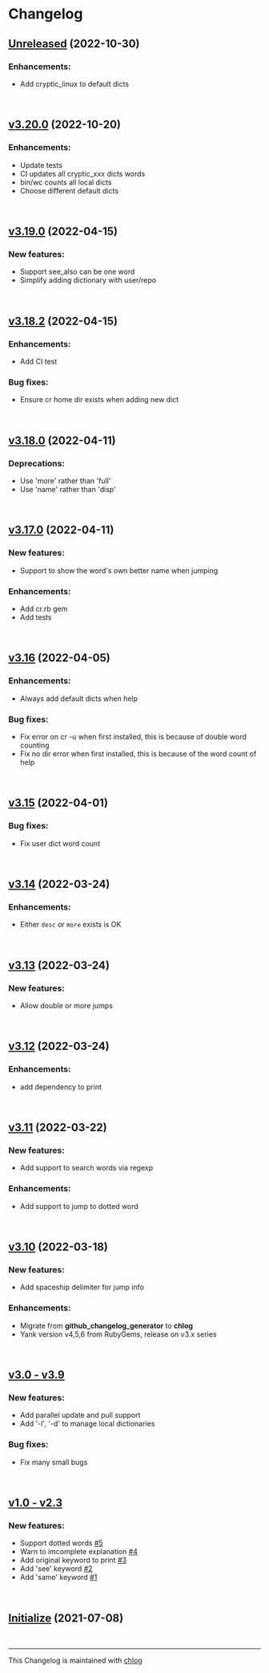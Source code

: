 # Changelog

## [Unreleased](#) (2022-10-30)

### Enhancements:

- Add cryptic_linux to default dicts

<br>

## [v3.20.0](#) (2022-10-20)

### Enhancements:

- Update tests
- CI updates all cryptic_xxx dicts words
- bin/wc counts all local dicts
- Choose different default dicts

<br>

## [v3.19.0](#) (2022-04-15)

### New features:

- Support see_also can be one word
- Simplify adding dictionary with user/repo

<br>

## [v3.18.2](#) (2022-04-15)

### Enhancements:

- Add CI test

### Bug fixes:

- Ensure cr home dir exists when adding new dict

<br>

## [v3.18.0](#) (2022-04-11)

### Deprecations:

- Use 'more' rather than 'full'
- Use 'name' rather than 'disp'

<br>

## [v3.17.0](#) (2022-04-11)

### New features:

- Support to show the word's own better name when jumping

### Enhancements:

- Add cr.rb gem
- Add tests

<br>

## [v3.16](#) (2022-04-05)

### Enhancements:

- Always add default dicts when help

### Bug fixes:

- Fix error on cr -u when first installed, this is because of double word counting
- Fix no dir error when first installed, this is because of the word count of help

<br>

## [v3.15](#) (2022-04-01)

### Bug fixes:

- Fix user dict word count

<br>

## [v3.14](#) (2022-03-24)

### Enhancements:

- Either `desc` or `more` exists is OK

<br>

## [v3.13](#) (2022-03-24)

### New features:

- Allow double or more jumps

<br>

## [v3.12](#) (2022-03-24)

### Enhancements:

- add dependency to print

<br>

## [v3.11](#) (2022-03-22)

### New features:

- Add support to search words via regexp

### Enhancements:

- Add support to jump to dotted word

<br>

## [v3.10](#) (2022-03-18)

### New features:

- Add spaceship delimiter for jump info

### Enhancements:

- Migrate from **github_changelog_generator** to **chlog**
- Yank version v4,5,6 from RubyGems, release on v3.x series

<br>

## [v3.0 - v3.9](#)

### New features:

- Add parallel update and pull support
- Add '-l', '-d' to manage local dictionaries

### Bug fixes:

- Fix many small bugs

<br>

## [v1.0 - v2.3](#)

### New features:

- Support dotted words [\#5](https://github.com/cryptic-resolver/cr/issues/5)
- Warn to imcomplete explanation [\#4](https://github.com/cryptic-resolver/cr/issues/4)
- Add original keyword to print [\#3](https://github.com/cryptic-resolver/cr/issues/3)
- Add 'see' keyword [\#2](https://github.com/cryptic-resolver/cr/issues/2)
- Add 'same' keyword  [\#1](https://github.com/cryptic-resolver/cr/issues/1)

<br>

## [Initialize](#) (2021-07-08)

<br>

<hr>

This Changelog is maintained with [chlog](https://github.com/ccmywish/chlog)

